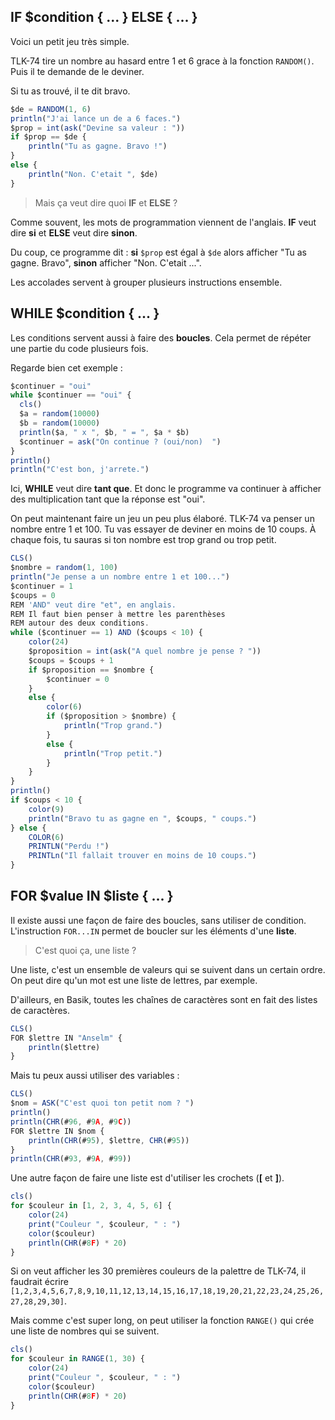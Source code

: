 ## IF $condition { ... } ELSE { ... }

Voici un petit jeu très simple.

TLK-74 tire un nombre au hasard entre 1 et 6 grace à la fonction `RANDOM()`.
Puis il te demande de le deviner.

Si tu as trouvé, il te dit bravo.

```ts
$de = RANDOM(1, 6)
println("J'ai lance un de a 6 faces.")
$prop = int(ask("Devine sa valeur : "))
if $prop == $de {
    println("Tu as gagne. Bravo !")
}
else {
    println("Non. C'etait ", $de)
}
```

> Mais ça veut dire quoi __IF__ et __ELSE__ ?

Comme souvent, les mots de programmation viennent de l'anglais.
__IF__ veut dire __si__ et __ELSE__ veut dire __sinon__.

Du coup, ce programme dit : __si__ `$prop` est égal à `$de` alors afficher "Tu as gagne. Bravo", __sinon__ afficher "Non. C'etait ...".

Les accolades servent à grouper plusieurs instructions ensemble.

## WHILE $condition { ... }

Les conditions servent aussi à faire des __boucles__.
Cela permet de répéter une partie du code plusieurs fois.

Regarde bien cet exemple :

```ts
$continuer = "oui"
while $continuer == "oui" {
  cls()
  $a = random(10000)
  $b = random(10000)
  println($a, " x ", $b, " = ", $a * $b)
  $continuer = ask("On continue ? (oui/non)  ")
}
println()
println("C'est bon, j'arrete.")
```

Ici, __WHILE__ veut dire __tant que__. Et donc le programme va continuer à afficher des multiplication tant que la réponse est "oui".

On peut maintenant faire un jeu un peu plus élaboré.
TLK-74 va penser un nombre entre 1 et 100.
Tu vas essayer de deviner en moins de 10 coups.
À chaque fois, tu sauras si ton nombre est trop grand ou trop petit.

```ts
CLS()
$nombre = random(1, 100)
println("Je pense a un nombre entre 1 et 100...")
$continuer = 1
$coups = 0
REM 'AND" veut dire "et", en anglais.
REM Il faut bien penser à mettre les parenthèses
REM autour des deux conditions.
while ($continuer == 1) AND ($coups < 10) {
    color(24)
    $proposition = int(ask("A quel nombre je pense ? "))
    $coups = $coups + 1
    if $proposition == $nombre {
        $continuer = 0
    }
    else {
        color(6)
        if ($proposition > $nombre) {
            println("Trop grand.")
        }
        else {
            println("Trop petit.")
        }
    }
}
println()
if $coups < 10 {
    color(9)
    println("Bravo tu as gagne en ", $coups, " coups.")
} else {
    COLOR(6)
    PRINTLN("Perdu !")
    PRINTLn("Il fallait trouver en moins de 10 coups.")
}
```

## FOR $value IN $liste { ... }

Il existe aussi une façon de faire des boucles, sans utiliser de condition.
L'instruction `FOR...IN` permet de boucler sur les éléments d'une __liste__.

> C'est quoi ça, une liste ?

Une liste, c'est un ensemble de valeurs qui se suivent dans un certain ordre.
On peut dire qu'un mot est une liste de lettres, par exemple.

D'ailleurs, en Basik, toutes les chaînes de caractères sont en fait des listes de caractères.

```ts
CLS()
FOR $lettre IN "Anselm" {
    println($lettre)
}
```

Mais tu peux aussi utiliser des variables :

```ts
CLS()
$nom = ASK("C'est quoi ton petit nom ? ")
println()
println(CHR(#96, #9A, #9C))
FOR $lettre IN $nom {
    println(CHR(#95), $lettre, CHR(#95))
}
println(CHR(#93, #9A, #99))
```

Une autre façon de faire une liste est d'utiliser les crochets (__[__ et __]__).

```ts
cls()
for $couleur in [1, 2, 3, 4, 5, 6] {
    color(24)
    print("Couleur ", $couleur, " : ")
    color($couleur)
    println(CHR(#8F) * 20)
}
```

Si on veut afficher les 30 premières couleurs de la palettre de TLK-74,
il faudrait écrire `[1,2,3,4,5,6,7,8,9,10,11,12,13,14,15,16,17,18,19,20,21,22,23,24,25,26,27,28,29,30]`.

Mais comme c'est super long, on peut utiliser la fonction `RANGE()` qui crée une liste de nombres qui se suivent.

```ts
cls()
for $couleur in RANGE(1, 30) {
    color(24)
    print("Couleur ", $couleur, " : ")
    color($couleur)
    println(CHR(#8F) * 20)
}
```
